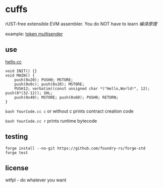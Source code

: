 # cuffs

rUST-free extensible EVM assembler. You do NOT have to learn *编译原理*

example: [token multisender](batch.cc)

## use

[hello.cc](hello.cc)

```
void INIT() {}
void MAIN() {
    push(0x20); PUSH0; MSTORE;
    push(0x0c); push(0x20); MSTORE;
    PUSH12; verbatim((const unsigned char *)"Hello,World!", 12); push(8*(32-12)); SHL;
    push(0x40); MSTORE; push(0x60); PUSH0; RETURN;
}
```

`bash YourCode.cc c` or without c prints contract creation code

`bash YourCode.cc r` prints runtime bytecode

## testing

```
forge install --no-git https://github.com/foundry-rs/forge-std
forge test
```

## license

wtfpl - do whatever you want
